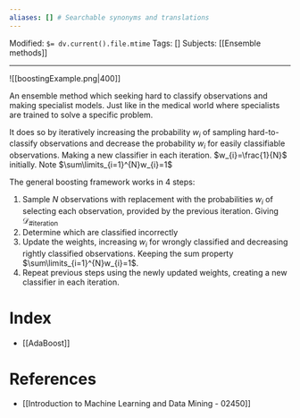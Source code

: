 ```yaml
---
aliases: [] # Searchable synonyms and translations
---
```

Modified: `$= dv.current().file.mtime`
Tags: []
Subjects: [[Ensemble methods]]
****

<span class="centerImg">![[boostingExample.png|400]]</span>

An ensemble method which seeking hard to classify observations and making specialist models. Just like in the medical world where specialists are trained to solve a specific problem.

It does so by iteratively increasing the probability $w_{i}$ of sampling hard-to-classify observations and decrease the probability $w_{i}$ for easily classifiable observations. Making a new classifier in each iteration.
$w_{i}=\frac{1}{N}$ initially. 
Note $\sum\limits_{i=1}^{N}w_{i}=1$

The general boosting framework works in 4 steps:
1. Sample $N$ observations with replacement with the probabilities $w_{i}$ of selecting each observation, provided by the previous iteration. Giving $\mathcal{D}_{\text{\# iteration}}$
2. Determine which are classified incorrectly
3. Update the weights, increasing $w_{i}$ for wrongly classified and decreasing rightly classified observations. Keeping the sum property $\sum\limits_{i=1}^{N}w_{i}=1$.
4. Repeat previous steps using the newly updated weights, creating a new classifier in each iteration.

# Index
- [[AdaBoost]]


# References
- [[Introduction to Machine Learning and Data Mining - 02450]]